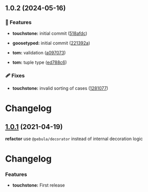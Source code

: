 ## 1.0.2 (2024-05-16)


### 🚀 Features

- **touchstone:** initial commit ([518afdc](https://github.com/pebula/node/commit/518afdc))

- **goosetyped:** initial commit ([221392a](https://github.com/pebula/node/commit/221392a))

- **tom:** validation ([a097073](https://github.com/pebula/node/commit/a097073))

- **tom:** tuple type ([ed788c6](https://github.com/pebula/node/commit/ed788c6))


### 🩹 Fixes

- **touchstone:** invalid sorting of cases ([1281077](https://github.com/pebula/node/commit/1281077))

# Changelog

## [1.0.1](https://github.com/pebula/node/compare/touchstone-1.0.0...touchstone-1.0.1) (2021-04-19)

**refactor** use `@pebula/decorator` instead of internal decoration logic

# Changelog

### Features

* **touchstone:** First release

